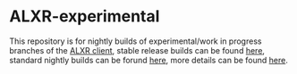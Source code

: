 # ALXR-experimental

This repository is for nightly builds of experimental/work in progress branches of the [ALXR client](https://github.com/korejan/ALVR/wiki/ALXR-Client), stable release builds can be found [here](https://github.com/korejan/ALVR/releases), standard nightly builds can be forund [here](https://github.com/korejan/ALXR-nightly), more details can be found [here](https://github.com/korejan/ALVR/wiki/ALXR-Client).